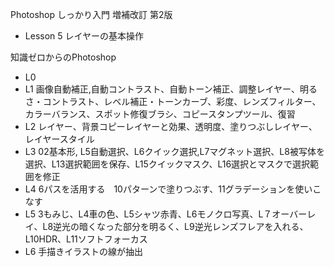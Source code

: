 Photoshop しっかり入門 増補改訂 第2版
 - Lesson 5 レイヤーの基本操作

知識ゼロからのPhotoshop
 - L0
 - L1 画像自動補正,自動コントラスト、自動トーン補正、調整レイヤー、明るさ・コントラスト、レベル補正・トーンカーブ、彩度、レンズフィルター、カラーバランス、スポット修復ブラシ、コピースタンプツール、復習
 - L2 レイヤー、背景コピーレイヤーと効果、透明度、塗りつぶしレイヤー、レイヤースタイル
 - L3 02基本形, L5自動選択、L6クイック選択,L7マグネット選択、L8被写体を選択、L13選択範囲を保存、L15クイックマスク、L16選択とマスクで選択範囲を修正
 - L4 6パスを活用する　10パターンで塗りつぶす、11グラデーションを使いこなす
 - L5 3もみじ、L4車の色、L5シャツ赤青、L6モノクロ写真、L７オーバーレイ、L8逆光の暗くなった部分を明るく、L9逆光レンズフレアを入れる、L10HDR、L11ソフトフォーカス
 - L6 手描きイラストの線が抽出

